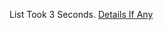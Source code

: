 List Took 3 Seconds.
[Details If Any](https://github.com/deathbybandaid/piholeparser/blob/master/RecentRunLogs/parsingscripts/ABPJapaneseFilters.md)

